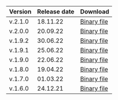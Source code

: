 Version | Release date | Download
:--- | :--- | :---
v.2.1.0 | 18.11.22 | [Binary file](https://storage.yandexcloud.net/yandexcloud-ydb/release/2.1.0/linux/amd64/ydb)
v.2.0.0 | 20.09.22 | [Binary file](https://storage.yandexcloud.net/yandexcloud-ydb/release/2.0.0/linux/amd64/ydb)
v.1.9.2 | 30.06.22 | [Binary file](https://storage.yandexcloud.net/yandexcloud-ydb/release/1.9.2/linux/amd64/ydb)
v.1.9.1 | 25.06.22 | [Binary file](https://storage.yandexcloud.net/yandexcloud-ydb/release/1.9.1/linux/amd64/ydb)
v.1.9.0 | 22.06.22 | [Binary file](https://storage.yandexcloud.net/yandexcloud-ydb/release/1.9.0/linux/amd64/ydb)
v.1.8.0 | 19.04.22 | [Binary file](https://storage.yandexcloud.net/yandexcloud-ydb/release/1.8.0/linux/amd64/ydb)
v.1.7.0 | 01.03.22 | [Binary file](https://storage.yandexcloud.net/yandexcloud-ydb/release/1.7.0/linux/amd64/ydb)
v.1.6.0 | 24.12.21 | [Binary file](https://storage.yandexcloud.net/yandexcloud-ydb/release/1.6.0/linux/amd64/ydb)
